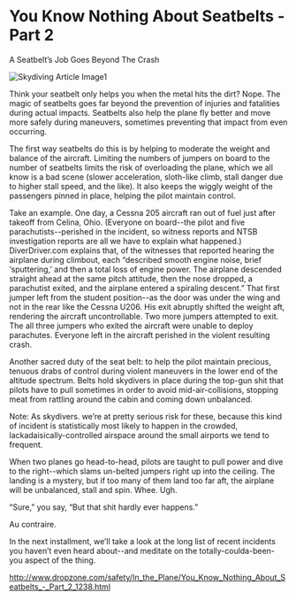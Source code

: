 #  You Know Nothing About Seatbelts - Part 2
A Seatbelt’s Job Goes Beyond The Crash

![Skydiving Article Image1](http://www.dropzone.com/images/safety/8/12898-work-seatbelts.jpg)

Think your seatbelt only helps you when the metal hits the dirt? Nope. The magic of seatbelts goes far beyond the prevention of injuries and fatalities during actual impacts. Seatbelts also help the plane fly better and move more safely during maneuvers, sometimes preventing that impact from even occurring.

The first way seatbelts do this is by helping to moderate the weight and balance of the aircraft. Limiting the numbers of jumpers on board to the number of seatbelts limits the risk of overloading the plane, which we all know is a bad scene (slower acceleration, sloth-like climb, stall danger due to higher stall speed, and the like). It also keeps the wiggly weight of the passengers pinned in place, helping the pilot maintain control.

Take an example. One day, a Cessna 205 aircraft ran out of fuel just after takeoff from Celina, Ohio. (Everyone on board--the pilot and five parachutists--perished in the incident, so witness reports and NTSB investigation reports are all we have to explain what happened.) DiverDriver.com explains that, of the witnesses that reported hearing the airplane during climbout, each “described smooth engine noise, brief ‘sputtering,’ and then a total loss of engine power. The airplane descended straight ahead at the same pitch attitude, then the nose dropped, a parachutist exited, and the airplane entered a spiraling descent.” That first jumper left from the student position--as the door was under the wing and not in the rear like the Cessna U206. His exit abruptly shifted the weight aft, rendering the aircraft uncontrollable. Two more jumpers attempted to exit. The all three jumpers who exited the aircraft were unable to deploy parachutes. Everyone left in the aircraft perished in the violent resulting crash.

Another sacred duty of the seat belt: to help the pilot maintain precious, tenuous drabs of control during violent maneuvers in the lower end of the altitude spectrum. Belts hold skydivers in place during the top-gun shit that pilots have to pull sometimes in order to avoid mid-air-collisions, stopping meat from rattling around the cabin and coming down unbalanced.

Note: As skydivers. we’re at pretty serious risk for these, because this kind of incident is statistically most likely to happen in the crowded, lackadaisically-controlled airspace around the small airports we tend to frequent.

When two planes go head-to-head, pilots are taught to pull power and dive to the right--which slams un-belted jumpers right up into the ceiling. The landing is a mystery, but if too many of them land too far aft, the airplane will be unbalanced, stall and spin. Whee. Ugh.

“Sure,” you say, “But that shit hardly ever happens.”

Au contraire.

In the next installment, we’ll take a look at the long list of recent incidents you haven’t even heard about--and meditate on the totally-coulda-been-you aspect of the thing.


http://www.dropzone.com/safety/In_the_Plane/You_Know_Nothing_About_Seatbelts_-_Part_2_1238.html
